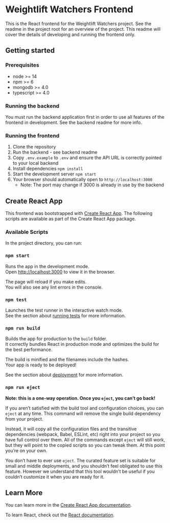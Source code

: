# Weightlift Watchers Frontend

This is the React frontend for the Weightlift Watchers project. See the readme in the project root for an overview of
the project. This readme will cover the details of developing and running the frontend only.

## Getting started

### Prerequisites
- node >= 14
- npm >= 6
- mongodb >= 4.0
- typescript >= 4.0

### Running the backend
You must run the backend application first in order to use all features of the frontend in development. See the backend 
readme for more info.

### Running the frontend
1. Clone the repository
2. Run the backend - see backend readme
3. Copy `.env.example` to `.env` and ensure the API URL is correctly pointed to your local backend
4. Install dependencies `npm install`
5. Start the development server `npm start`
6. Your browser should automatically open to `http://localhost:3000`
   - Note: The port may change if 3000 is already in use by the backend

## Create React App

This frontend was bootstrapped with [Create React App](https://github.com/facebook/create-react-app). The following scripts
are available as part of the Create React App package.

### Available Scripts

In the project directory, you can run:

### `npm start`

Runs the app in the development mode.\
Open [http://localhost:3000](http://localhost:3000) to view it in the browser.

The page will reload if you make edits.\
You will also see any lint errors in the console.

### `npm test`

Launches the test runner in the interactive watch mode.\
See the section about [running tests](https://facebook.github.io/create-react-app/docs/running-tests) for more information.

### `npm run build`

Builds the app for production to the `build` folder.\
It correctly bundles React in production mode and optimizes the build for the best performance.

The build is minified and the filenames include the hashes.\
Your app is ready to be deployed!

See the section about [deployment](https://facebook.github.io/create-react-app/docs/deployment) for more information.

### `npm run eject`

**Note: this is a one-way operation. Once you `eject`, you can’t go back!**

If you aren’t satisfied with the build tool and configuration choices, you can `eject` at any time. This command will remove the single build dependency from your project.

Instead, it will copy all the configuration files and the transitive dependencies (webpack, Babel, ESLint, etc) right into your project so you have full control over them. All of the commands except `eject` will still work, but they will point to the copied scripts so you can tweak them. At this point you’re on your own.

You don’t have to ever use `eject`. The curated feature set is suitable for small and middle deployments, and you shouldn’t feel obligated to use this feature. However we understand that this tool wouldn’t be useful if you couldn’t customize it when you are ready for it.

## Learn More

You can learn more in the [Create React App documentation](https://facebook.github.io/create-react-app/docs/getting-started).

To learn React, check out the [React documentation](https://reactjs.org/).
